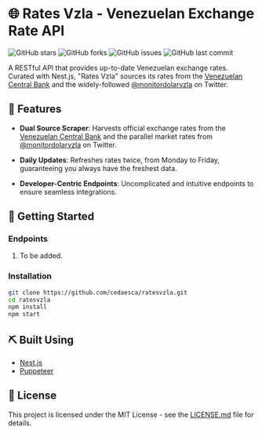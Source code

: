 # 🌐 Rates Vzla - Venezuelan Exchange Rate API

![GitHub stars](https://img.shields.io/github/stars/cedaesca/ratesvzla?style=social) ![GitHub forks](https://img.shields.io/github/forks/cedaesca/ratesvzla?style=social) ![GitHub issues](https://img.shields.io/github/issues/cedaesca/ratesvzla) ![GitHub last commit](https://img.shields.io/github/last-commit/cedaesca/ratesvzla)

A RESTful API that provides up-to-date Venezuelan exchange rates. Curated with Nest.js, "Rates Vzla" sources its rates from the [Venezuelan Central Bank](https://www.bcv.org.ve/) and the widely-followed [@monitordolarvzla](https://twitter.com/monitordolarvla) on Twitter.

## 🌟 Features

- **Dual Source Scraper**: Harvests official exchange rates from the [Venezuelan Central Bank](https://www.bcv.org.ve/) and the parallel market rates from [@monitordolarvzla](https://twitter.com/monitordolarvla) on Twitter.
- **Daily Updates**: Refreshes rates twice, from Monday to Friday, guaranteeing you always have the freshest data.

- **Developer-Centric Endpoints**: Uncomplicated and intuitive endpoints to ensure seamless integrations.

## 🚀 Getting Started

### Endpoints

1. To be added.

### Installation

```bash
git clone https://github.com/cedaesca/ratesvzla.git
cd ratesvzla
npm install
npm start
```

## ⛏️ Built Using

- [Nest.js](https://nestjs.com/)
- [Puppeteer](https://pptr.dev/)

## 📖 License

This project is licensed under the MIT License - see the [LICENSE.md](https://github.com/cedaesca/ratesvzla/blob/main/LICENSE.md) file for details.
